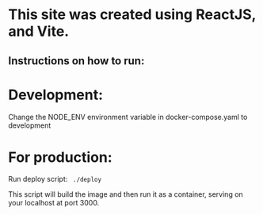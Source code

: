 # This site was created using ReactJS, and Vite. 

## Instructions on how to run:

# Development:
Change the NODE_ENV environment variable in docker-compose.yaml to development

# For production:
Run deploy script:
``` ./deploy```

This script will build the image and then run it as a container, serving on your localhost at port 3000.

